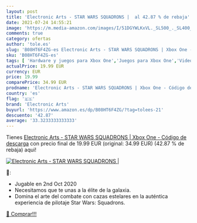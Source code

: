 ```yaml
---
layout: post
title: 'Electronic Arts - STAR WARS SQUADRONS |  al 42.87 % de rebaja'
date: 2021-07-24 14:55:21
image: 'https://m.media-amazon.com/images/I/51DGYWLKxVL._SL500_._SL400_.jpg'
comments: true
category: ofertas
author: 'tole.es'
slug: 'B08HT6F4ZG-es Electronic Arts - STAR WARS SQUADRONS | Xbox One - Código...'
sku: 'B08HT6F4ZG-es'
tags: [ 'Hardware y juegos para Xbox One','Juegos para Xbox One','Videojuegos','electronic arts','xbox', ]
actualPrice: 19.99 EUR
currency: EUR
price: 19.99
comparePrice: 34.99 EUR
prodname: 'Electronic Arts - STAR WARS SQUADRONS | Xbox One - Código de descarga'
country: 'es'
flag: '🇪🇸'
brand: 'Electronic Arts'
buyurl: 'https://www.amazon.es/dp/B08HT6F4ZG/?tag=tolees-21'
descuento: '42.87'
average: '33.3233333333333'
---
```


Tienes [Electronic Arts - STAR WARS SQUADRONS | Xbox One - Código de descarga](https://www.amazon.es/dp/B08HT6F4ZG/?tag=tolees-21) con precio final de  19.99 EUR (original: 34.99 EUR) (42.87 %  de rebaja) aqui!

[![Electronic Arts - STAR WARS SQUADRONS | ](https://m.media-amazon.com/images/I/51DGYWLKxVL._SL500_._SL400_.jpg)](https://www.amazon.es/dp/B08HT6F4ZG/?tag=tolees-21)

🔎:

- Jugable en 2nd Oct 2020
- Necesitamos que te unas a la élite de la galaxia.
- Domina el arte del combate con cazas estelares en la auténtica experiencia de pilotaje Star Wars: Squadrons.

[🛒 Comprar!!!](https://www.amazon.es/dp/B08HT6F4ZG/?tag=tolees-21)
